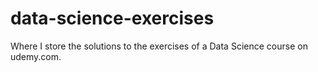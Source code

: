 # data-science-exercises
Where I store the solutions to the exercises of a Data Science course on udemy.com.

